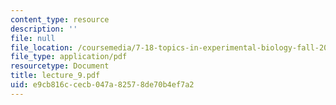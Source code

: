 ```yaml
---
content_type: resource
description: ''
file: null
file_location: /coursemedia/7-18-topics-in-experimental-biology-fall-2005/e9cb816ccecb047a82578de70b4ef7a2_lecture_9.pdf
file_type: application/pdf
resourcetype: Document
title: lecture_9.pdf
uid: e9cb816c-cecb-047a-8257-8de70b4ef7a2
---
```

